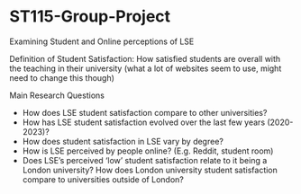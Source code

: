 # ST115-Group-Project

Examining Student and Online perceptions of LSE

Definition of Student Satisfaction: How satisfied students are overall with the teaching in their university (what a lot of websites seem to use, might need to change this though)

Main Research Questions
-	How does LSE student satisfaction compare to other universities?
-	How has LSE student satisfaction evolved over the last few years (2020-2023)?
-	How does student satisfaction in LSE vary by degree?
-	How is LSE perceived by people online? (E.g. Reddit, student room)
-	Does LSE’s perceived ‘low’ student satisfaction relate to it being a London university? How does London university student satisfaction compare to universities outside of London?

